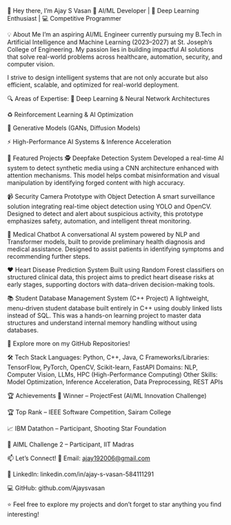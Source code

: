 👋 Hey there, I’m Ajay S Vasan
🚀 AI/ML Developer | 🧠 Deep Learning Enthusiast | 💻 Competitive Programmer

💡 About Me
I’m an aspiring AI/ML Engineer currently pursuing my B.Tech in Artificial Intelligence and Machine Learning (2023–2027) at St. Joseph’s College of Engineering. My passion lies in building impactful AI solutions that solve real-world problems across healthcare, automation, security, and computer vision.

I strive to design intelligent systems that are not only accurate but also efficient, scalable, and optimized for real-world deployment.

🔍 Areas of Expertise:
🧠 Deep Learning & Neural Network Architectures

♻️ Reinforcement Learning & AI Optimization

🎨 Generative Models (GANs, Diffusion Models)

⚡ High-Performance AI Systems & Inference Acceleration

🔬 Featured Projects
🕵️ Deepfake Detection System
Developed a real-time AI system to detect synthetic media using a CNN architecture enhanced with attention mechanisms. This model helps combat misinformation and visual manipulation by identifying forged content with high accuracy.

📹 Security Camera Prototype with Object Detection
A smart surveillance solution integrating real-time object detection using YOLO and OpenCV. Designed to detect and alert about suspicious activity, this prototype emphasizes safety, automation, and intelligent threat monitoring.

💬 Medical Chatbot
A conversational AI system powered by NLP and Transformer models, built to provide preliminary health diagnosis and medical assistance. Designed to assist patients in identifying symptoms and recommending further steps.

❤️ Heart Disease Prediction System
Built using Random Forest classifiers on structured clinical data, this project aims to predict heart disease risks at early stages, supporting doctors with data-driven decision-making tools.

📚 Student Database Management System (C++ Project)
A lightweight, menu-driven student database built entirely in C++ using doubly linked lists instead of SQL. This was a hands-on learning project to master data structures and understand internal memory handling without using databases.

📁 Explore more on my GitHub Repositories!

🛠 Tech Stack
Languages: Python, C++, Java, C
Frameworks/Libraries: TensorFlow, PyTorch, OpenCV, Scikit-learn, FastAPI
Domains: NLP, Computer Vision, LLMs, HPC (High-Performance Computing)
Other Skills: Model Optimization, Inference Acceleration, Data Preprocessing, REST APIs

🏆 Achievements
🥇 Winner – ProjectFest (AI/ML Innovation Challenge)

🏆 Top Rank – IEEE Software Competition, Sairam College

📈 IBM Datathon – Participant, Shooting Star Foundation

🎯 AIML Challenge 2 – Participant, IIT Madras

📫 Let’s Connect!
📧 Email: ajay192006@gmail.com

🔗 LinkedIn: linkedin.com/in/ajay-s-vasan-584111291

💻 GitHub: github.com/Ajaysvasan

⭐ Feel free to explore my projects and don’t forget to star anything you find interesting!
